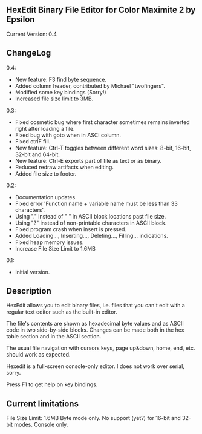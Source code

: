 HexEdit Binary File Editor for Color Maximite 2 by Epsilon
----------------------------------------------------------
Current Version: 0.4

ChangeLog
---------
0.4:
- New feature: F3 find byte sequence.
- Added column header, contributed by Michael "twofingers".
- Modified some key bindings (Sorry!)
- Increased file size limit to 3MB.

0.3:
- Fixed cosmetic bug where first character sometimes remains inverted right after loading a file.
- Fixed bug with goto when in ASCI column.
- Fixed ctrlF fill.
- New feature: Ctrl-T toggles between different word sizes: 8-bit, 16-bit, 32-bit and 64-bit.
- New feature: Ctrl-E exports part of file as text or as binary.
- Reduced redraw artifacts when editing.
- Added file size to footer.

0.2:
- Documentation updates.
- Fixed error 'Function name + variable name must be less than 33 characters'.
- Using "." instead of " " in ASCII block locations past file size.
- Using "?" instead of non-printable characters in ASCII block.
- Fixed program crash when insert is pressed.
- Added Loading..., Inserting..., Deleting..., Filling... indications.
- Fixed heap memory issues.
- Increase File Size Limit to 1.6MB

0.1:
- Initial version.

Description
-----------
HexEdit allows you to edit binary files, i.e. files that you can't edit with a regular text editor such as the built-in editor.

The file's contents are shown as hexadecimal byte values and as ASCII code in two side-by-side blocks. Changes can be made both in the hex table section and in the ASCII section.

The usual file navigation with cursors keys, page up&down, home, end, etc. should work as expected.

Hexedit is a full-screen console-only editor. I does not work over serial, sorry.

Press F1 to get help on key bindings.

Current limitations
-------------------
File Size Limit: 1.6MB
Byte mode only. No support (yet?) for 16-bit and 32-bit modes.
Console only.

